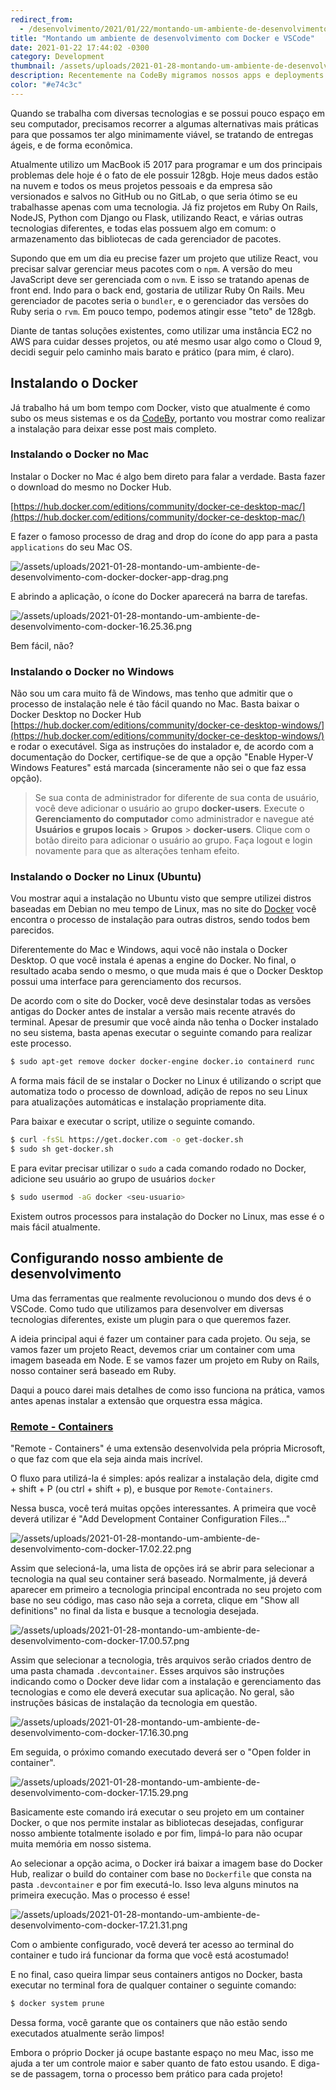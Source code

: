 ```yaml
---
redirect_from:
  - /desenvolvimento/2021/01/22/montando-um-ambiente-de-desenvolvimento-com-docker-e-vscode.html
title: "Montando um ambiente de desenvolvimento com Docker e VSCode"
date: 2021-01-22 17:44:02 -0300
category: Development
thumbnail: /assets/uploads/2021-01-28-montando-um-ambiente-de-desenvolvimento-com-docker-thumbnail.jpg
description: Recentemente na CodeBy migramos nossos apps e deployments da Digital Ocean para a AWS e com isso pudemos usufruir de toda a gama de serviços que a Amazon Web Services possui.
color: "#e74c3c"
---
```

Quando se trabalha com diversas tecnologias e se possui pouco espaço em seu computador, precisamos recorrer a algumas alternativas mais práticas para que possamos ter algo minimamente viável, se tratando de entregas ágeis, e de forma econômica.

Atualmente utilizo um MacBook i5 2017 para programar e um dos principais problemas dele hoje é o fato de ele possuir 128gb. Hoje meus dados estão na nuvem e todos os meus projetos pessoais e da empresa são versionados e salvos no GitHub ou no GitLab, o que seria ótimo se eu trabalhasse apenas com uma tecnologia. Já fiz projetos em Ruby On Rails, NodeJS, Python com Django ou Flask, utilizando React, e várias outras tecnologias diferentes, e todas elas possuem algo em comum: o armazenamento das bibliotecas de cada gerenciador de pacotes.

Supondo que em um dia eu precise fazer um projeto que utilize React, vou precisar salvar gerenciar meus pacotes com o `npm`. A versão do meu JavaScript deve ser gerenciada com o `nvm`. E isso se tratando apenas de front end. Indo para o back end, gostaria de utilizar Ruby On Rails. Meu gerenciador de pacotes seria o `bundler`, e o gerenciador das versões do Ruby seria o `rvm`. Em pouco tempo, podemos atingir esse "teto" de 128gb.

Diante de tantas soluções existentes, como utilizar uma instância EC2 no AWS para cuidar desses projetos, ou até mesmo usar algo como o Cloud 9, decidi seguir pelo caminho mais barato e prático (para mim, é claro).

## Instalando o Docker

Já trabalho há um bom tempo com Docker, visto que atualmente é como subo os meus sistemas e os da [CodeBy](https://codeby.com.br/), portanto vou mostrar como realizar a instalação para deixar esse post mais completo.

### Instalando o Docker no Mac

Instalar o Docker no Mac é algo bem direto para falar a verdade. Basta fazer o download do mesmo no Docker Hub.

[https://hub.docker.com/editions/community/docker-ce-desktop-mac/](https://hub.docker.com/editions/community/docker-ce-desktop-mac/)

E fazer o famoso processo de drag and drop do ícone do app para a pasta `applications` do seu Mac OS.

![/assets/uploads/2021-01-28-montando-um-ambiente-de-desenvolvimento-com-docker-docker-app-drag.png](/assets/uploads/2021-01-28-montando-um-ambiente-de-desenvolvimento-com-docker-docker-app-drag.png)

E abrindo a aplicação, o ícone do Docker aparecerá na barra de tarefas.

![/assets/uploads/2021-01-28-montando-um-ambiente-de-desenvolvimento-com-docker-16.25.36.png](/assets/uploads/2021-01-28-montando-um-ambiente-de-desenvolvimento-com-docker-16.25.36.png)

Bem fácil, não?

### Instalando o Docker no Windows

Não sou um cara muito fã de Windows, mas tenho que admitir que o processo de instalação nele é tão fácil quando no Mac. Basta baixar o Docker Desktop no Docker Hub [https://hub.docker.com/editions/community/docker-ce-desktop-windows/](https://hub.docker.com/editions/community/docker-ce-desktop-windows/) e rodar o executável. Siga as instruções do instalador e, de acordo com a documentação do Docker, certifique-se de que a opção "Enable Hyper-V Windows Features" está marcada (sinceramente não sei o que faz essa opção). 

> Se sua conta de administrador for diferente de sua conta de usuário, você deve adicionar o usuário ao grupo **docker-users**. Execute o **Gerenciamento do computador** como administrador e navegue até **Usuários e grupos locais** > **Grupos** > **docker-users**. Clique com o botão direito para adicionar o usuário ao grupo. Faça logout e login novamente para que as alterações tenham efeito.

### Instalando o Docker no Linux (Ubuntu)

Vou mostrar aqui a instalação no Ubuntu visto que sempre utilizei distros baseadas em Debian no meu tempo de Linux, mas no site do [Docker](https://docs.docker.com/engine/install) você encontra o processo de instalação para outras distros, sendo todos bem parecidos.

Diferentemente do Mac e Windows, aqui você não instala o Docker Desktop. O que você instala é apenas a engine do Docker. No final, o resultado acaba sendo o mesmo, o que muda mais é que o Docker Desktop possui uma interface para gerenciamento dos recursos.

De acordo com o site do Docker, você deve desinstalar todas as versões antigas do Docker antes de instalar a versão mais recente através do terminal. Apesar de presumir que você ainda não tenha o Docker instalado no seu sistema, basta apenas executar o seguinte comando para realizar este processo.

```bash
$ sudo apt-get remove docker docker-engine docker.io containerd runc
```

A forma mais fácil de se instalar o Docker no Linux é utilizando o script que automatiza todo o processo de download, adição de repos no seu Linux para atualizações automáticas e instalação propriamente dita. 

Para baixar e executar o script, utilize o seguinte comando.

```bash
$ curl -fsSL https://get.docker.com -o get-docker.sh
$ sudo sh get-docker.sh
```

E para evitar precisar utilizar o `sudo` a cada comando rodado no Docker, adicione seu usuário ao grupo de usuários `docker`

```bash
$ sudo usermod -aG docker <seu-usuario>
```

Existem outros processos para instalação do Docker no Linux, mas esse é o mais fácil atualmente.

## Configurando nosso ambiente de desenvolvimento

Uma das ferramentas que realmente revolucionou o mundo dos devs é o VSCode. Como tudo que utilizamos para desenvolver em diversas tecnologias diferentes, existe um plugin para o que queremos fazer.

A ideia principal aqui é fazer um container para cada projeto. Ou seja, se vamos fazer um projeto React, devemos criar um container com uma imagem baseada em Node. E se vamos fazer um projeto em Ruby on Rails, nosso container será baseado em Ruby.

Daqui a pouco darei mais detalhes de como isso funciona na prática, vamos antes apenas instalar a extensão que orquestra essa mágica.

### [Remote - Containers](https://marketplace.visualstudio.com/items?itemName=ms-vscode-remote.remote-containers)

"Remote - Containers" é uma extensão desenvolvida pela própria Microsoft, o que faz com que ela seja ainda mais incrível.

O fluxo para utilizá-la é simples: após realizar a instalação dela, digite cmd + shift + P (ou ctrl + shift + p), e busque por `Remote-Containers`.

Nessa busca, você terá muitas opções interessantes. A primeira que você deverá utilizar é "Add Development Container Configuration Files..."

![/assets/uploads/2021-01-28-montando-um-ambiente-de-desenvolvimento-com-docker-17.02.22.png](/assets/uploads/2021-01-28-montando-um-ambiente-de-desenvolvimento-com-docker-17.02.22.png)

Assim que selecioná-la, uma lista de opções irá se abrir para selecionar a tecnologia na qual seu container será baseado. Normalmente, já deverá aparecer em primeiro a tecnologia principal encontrada no seu projeto com base no seu código, mas caso não seja a correta, clique em "Show all definitions" no final da lista e busque a tecnologia desejada.

![/assets/uploads/2021-01-28-montando-um-ambiente-de-desenvolvimento-com-docker-17.00.57.png](/assets/uploads/2021-01-28-montando-um-ambiente-de-desenvolvimento-com-docker-17.00.57.png)

Assim que selecionar a tecnologia, três arquivos serão criados dentro de uma pasta chamada `.devcontainer`.  Esses arquivos são instruções indicando como o Docker deve lidar com a instalação e gerenciamento das tecnologias e como ele deverá executar sua aplicação. No geral, são instruções básicas de instalação da tecnologia em questão.

![/assets/uploads/2021-01-28-montando-um-ambiente-de-desenvolvimento-com-docker-17.16.30.png](/assets/uploads/2021-01-28-montando-um-ambiente-de-desenvolvimento-com-docker-17.16.30.png)

Em seguida, o próximo comando executado deverá ser o "Open folder in container".

![/assets/uploads/2021-01-28-montando-um-ambiente-de-desenvolvimento-com-docker-17.15.29.png](/assets/uploads/2021-01-28-montando-um-ambiente-de-desenvolvimento-com-docker-17.15.29.png)

Basicamente este comando irá executar o seu projeto em um container Docker, o que nos permite instalar as bibliotecas desejadas, configurar nosso ambiente totalmente isolado e por fim, limpá-lo para não ocupar muita memória em nosso sistema.

Ao selecionar a opção acima, o Docker irá baixar a imagem base do Docker Hub, realizar o build do container com base no `Dockerfile` que consta na pasta `.devcontainer` e por fim executá-lo. Isso leva alguns minutos na primeira execução. Mas o processo é esse!

![/assets/uploads/2021-01-28-montando-um-ambiente-de-desenvolvimento-com-docker-17.21.31.png](/assets/uploads/2021-01-28-montando-um-ambiente-de-desenvolvimento-com-docker-17.21.31.png)

Com o ambiente configurado, você deverá ter acesso ao terminal do container e tudo irá funcionar da forma que você está acostumado!

E no final, caso queira limpar seus containers antigos no Docker, basta executar no terminal fora de qualquer container o seguinte comando:

```bash
$ docker system prune
```

Dessa forma, você garante que os containers que não estão sendo executados atualmente serão limpos!

Embora o próprio Docker já ocupe bastante espaço no meu Mac, isso me ajuda a ter um controle maior e saber quanto de fato estou usando. E diga-se de passagem, torna o processo bem prático para cada projeto!
